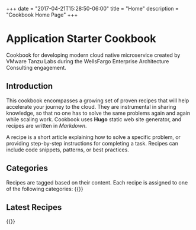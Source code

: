 +++
date = "2017-04-21T15:28:50-06:00"
title = "Home"
description = "Cookbook Home Page"
+++

# Application Starter Cookbook

Cookbook for developing modern cloud native microservice created by VMware Tanzu Labs during the WellsFargo Enterprise Architecture Consulting engagement.

## Introduction
This cookbook encompasses a growing set of proven recipes that will help accelerate your journey to the cloud.
They are instrumental in sharing knowledge, so that no one has to solve the same problems again and again while scaling work. Cookbook uses **Hugo** static web site generator, and recipes are written in _Markdown_.

A recipe is a short article explaining how to solve a specific problem, or providing step-by-step instructions for completing a task. Recipes can include code snippets, patterns, or best practices.

## Categories
Recipes are tagged based on their content. Each recipe is assigned to one of the following categories:
{{<children />}}

## Latest Recipes

{{<latest-pages />}}





